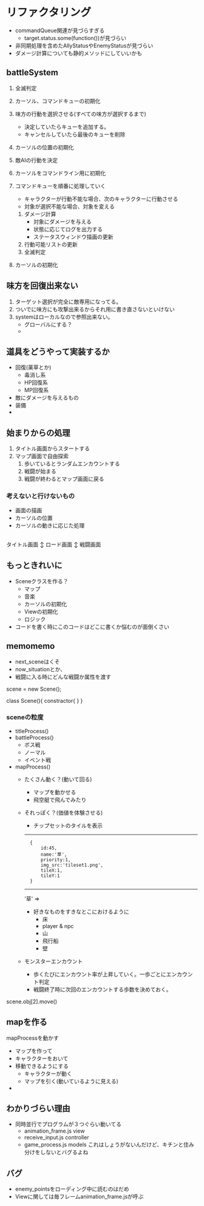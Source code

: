 # リファクタリング
- commandQueue関連が見づらすぎる
    - target.status.some(function())が見づらい
- 非同期処理を含めたAllyStatusやEnemyStatusが見づらい
- ダメージ計算についても静的メソッドにしていいかも

## battleSystem

1. 全滅判定
1. カーソル、コマンドキューの初期化
1. 味方の行動を選択させる(すべての味方が選択するまで)
    - 決定していたらキューを追加する。
    - キャンセルしていたら最後のキューを削除
1. カーソルの位置の初期化

1. 敵AIの行動を決定

1. カーソルをコマンドライン用に初期化

1. コマンドキューを順番に処理していく
    - キャラクターが行動不能な場合、次のキャラクターに行動させる
    - 対象が選択不能な場合、対象を変える
    1. ダメージ計算
        - 対象にダメージを与える
        - 状態に応じてログを出力する
        - ステータスウィンドウ描画の更新
    1. 行動可能リストの更新
    1. 全滅判定

1. カーソルの初期化


## 味方を回復出来ない
1. ターゲット選択が完全に敵専用になってる。
1. ついでに味方にも攻撃出来るからそれ用に書き直さないといけない
1. systemはローカルなので参照出来ない。
    - グローバルにする？
    - 

## 道具をどうやって実装するか
- 回復(薬草とか)
    - 毒消し系
    - HP回復系
    - MP回復系
- 敵にダメージを与えるもの
- 装備
- 

## 始まりからの処理

1. タイトル画面からスタートする
1. マップ画面で自由探索
    1. 歩いているとランダムエンカウントする
    1. 戦闘が始まる
    1. 戦闘が終わるとマップ画面に戻る

### 考えないと行けないもの
- 画面の描画
- カーソルの位置
- カーソルの動きに応じた処理

## 

タイトル画面
↕
ロード画面
↕
戦闘画面


## もっときれいに
- Sceneクラスを作る？
    - マップ
    - 音楽
    - カーソルの初期化
    - Viewの初期化
    - ロジック
- コードを書く時にこのコードはどこに書くか悩むのが面倒くさい

## memomemo
- next_sceneはくそ
- now_situationとか、
- 戦闘に入る時にどんな戦闘か属性を渡す

scene = new Scene();

class Scene(){
    constractor{
    }
}

### sceneの粒度
- titleProcess()
- battleProcess()
    - ボス戦
    - ノーマル
    - イベント戦
- mapProcess()
    - たくさん動く？(動いて回る)
        - マップを動かせる
        - 飛空艇で飛んでみたり

    - それっぽく？(価値を体験させる)
        - チップセットのタイルを表示
        ***
            {
                id:45,
                name:'草',
                priority:1,
                img_src:'tileset1.png',
                tileX:1,
                tileY:1
            }
        ***
        '草' => 
        - 好きなものをすきなとこにおけるように
            - 床
            - player & npc
            - 山
            - 飛行船
            - 壁
    - モンスターエンカウント
        - 歩くたびにエンカウント率が上昇していく。一歩ごとにエンカウント判定
        - 戦闘終了時に次回のエンカウントする歩数を決めておく。

scene.obj[2].move()
## mapを作る
mapProcessを動かす
- マップを作って
- キャラクターをおいて
- 移動できるようにする
    - キャラクターが動く
    - マップを引く(動いているように見える)
- 

## わかりづらい理由
- 同時並行でプログラムが３つぐらい動いてる
    - animation_frame.js view
    - receive_input.js controller
    - game_process.js models
これはしょうがないんだけど、キチンと住み分けをしないとバグるよね

## バグ
- enemy_pointsをローディング中に読むのはだめ
- Viewに関しては毎フレームanimation_frame.jsが呼ぶ
